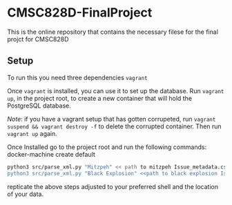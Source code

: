 # CMSC828D-FinalProject
This is the online repository that contains the necessary filese for the final projct for CMSC828D 

## Setup

To run this you need three dependencies `vagrant`

Once `vagrant` is installed, you can use it to set up the database. 
Run `vagrant up`, in the project root, to create a new container that will hold the PostgreSQL database. 

_Note_: if you have a vagrant setup that has gotten corrupeted, run `vagrant suspend && vagrant destroy -f` to delete the corrupted container. Then run `vagrant up` again. 

Once Installed go to the project root and run the following commands: docker-machine create default

```bash
python3 src/parse_xml.py "Mitzpeh" << path to mitzpeh Issue_metadata.csv >> 
python3 src/parse_xml.py "Black Explosion" <<path to black explosion Issue_metadata.csv>>
```

repticate the above steps adjusted to your preferred shell and the location of your data.

